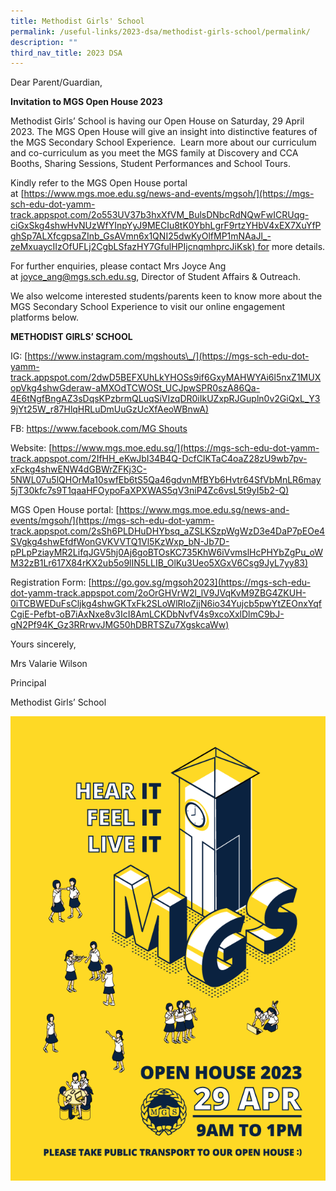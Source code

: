 ```yaml
---
title: Methodist Girls' School
permalink: /useful-links/2023-dsa/methodist-girls-school/permalink/
description: ""
third_nav_title: 2023 DSA
---
```

Dear Parent/Guardian,

**Invitation to MGS Open House 2023**

Methodist Girls’ School is having our Open House on Saturday, 29 April 2023. The MGS Open House will give an insight into distinctive features of the MGS Secondary School Experience.  Learn more about our curriculum and co-curriculum as you meet the MGS family at Discovery and CCA Booths, Sharing Sessions, Student Performances and School Tours.

Kindly refer to the MGS Open House portal at [https://www.mgs.moe.edu.sg/news-and-events/mgsoh/](https://mgs-sch-edu-dot-yamm-track.appspot.com/2o553UV37b3hxXfVM_BulsDNbcRdNQwFwICRUqg-ciGxSkg4shwHvNUzWfYInpYyJ9MECIu8tK0YbhLgrF9rtzYHbV4xEX7XuYfPghSp7ALXfcgpsaZInb_GsAVmn6x1QNI25dwKyOlfMP1mNAaJl_-zeMxuaycIIzOfUFLj2CgbLSfazHY7GfulHPIjcnqmhprcJiKsk) for more details.

For further enquiries, please contact Mrs Joyce Ang at [joyce\_ang@mgs.sch.edu.sg](mailto:joyce_ang@mgs.sch.edu.sg), Director of Student Affairs & Outreach.

We also welcome interested students/parents keen to know more about the MGS Secondary School Experience to visit our online engagement platforms below.

**METHODIST GIRLS’ SCHOOL**

IG: [https://www.instagram.com/mgshouts\_/](https://mgs-sch-edu-dot-yamm-track.appspot.com/2dwD5BEFXUhLkYHOSs9if6GxyMAHWYAi6l5nxZ1MUXopVkg4shwGderaw-aMXOdTCWOSt_UCJpwSPR0szA86Qa-4E6tNgfBngAZ3sDqsKPzbrmQLuqSiVIzqDR0iIkUZxpRJGupln0v2GiQxL_Y39jYt25W_r87HlqHRLuDmUuGzUcXfAeoWBnwA)

FB: [https://www.facebook.com/MG Shouts](https://mgs-sch-edu-dot-yamm-track.appspot.com/2Qpcdihxvo4SI5sgHWIgfGnt1L2VL__3i5Ae6wX7vgjlZkg4shwFUp-xs4nLWY3nEq2ydSATyyG8fvY7rmapVdA3OhaLZGKsCFd8nINbE-ndbxRzlMTQqQ6IgrLl6IDaGEVGA51M6Q-_lmsnzQcve9FyyCwkz2oKzcDY2tc5ZG32UTXMSJH1618lqORyBYTaY9SNZfIyavjJo95MoowBOGXLZKrtG4A)

Website: [https://www.mgs.moe.edu.sg/](https://mgs-sch-edu-dot-yamm-track.appspot.com/2IfHH_eKwJbI34B4Q-DcfClKTaC4oaZ28zU9wb7pv-xFckg4shwENW4dGBWrZFKj3C-5NWL07u5lQHOrMa10swfEb6tS5Qa46gdvnMfBYb6Hvtr64SfVbMnLR6may5jT30kfc7s9T1qaaHFOypoFaXPXWAS5qV3niP4Zc6vsL5t9yI5b2-Q)

MGS Open House portal: [https://www.mgs.moe.edu.sg/news-and-events/mgsoh/](https://mgs-sch-edu-dot-yamm-track.appspot.com/2sSh6PLDHuDHYbsq_aZSLKSzpWgWzD3e4DaP7pEOe4SVgkg4shwEfdfWonGVKVVTQ1Vl5KzWxp_bN-Jb7D-pPLpPziayMR2LifqJGV5hj0Aj6goBTOsKC735KhW6iVvmslHcPHYbZgPu_oWM32zB1Lr617X84rKX2ub5o9lIN5LLIB_OlKu3Ueo5XGxV6Csg9JyL7yy83)

Registration Form: [https://go.gov.sg/mgsoh2023](https://mgs-sch-edu-dot-yamm-track.appspot.com/2oOrGHVrW2l_lV9JVqKvM9ZBG4ZKUH-0iTCBWEDuFsCljkg4shwGKTxFk2SLoWlRloZjjN6io34Yujcb5pwYtZEOnxYqfCgiE-Pefbt-oB7iAxNxe8v3IcI8AmLCKDbNvfV4s9xcoXxlDlmC9bJ-gN2Pf94K_Gz3RRrwvJMG50hDBRTSZu7XgskcaWw)

Yours sincerely,

Mrs Valarie Wilson

Principal

Methodist Girls’ School


![](/images/mgs%20poster.bmp)